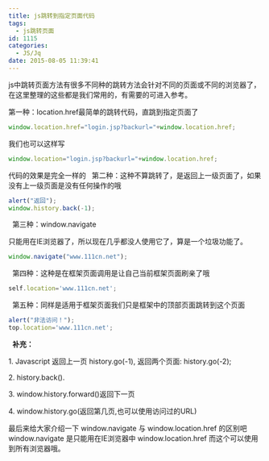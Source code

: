 ```yaml
---
title: js跳转到指定页面代码
tags:
  - js跳转页面
id: 1115
categories:
  - JS/Jq
date: 2015-08-05 11:39:41
---
```


js中跳转页面方法有很多不同种的跳转方法会针对不同的页面或不同的浏览器了，在这里整理的这些都是我们常用的，有需要的可进入参考。

第一种：location.href最简单的跳转代码，直跳到指定页面了
```javascript
window.location.href="login.jsp?backurl="+window.location.href;
```
我们也可以这样写
```javascript
window.location="login.jsp?backurl="+window.location.href;
```
代码的效果是完全一样的
&nbsp;
第二种：这种不算跳转了，是返回上一级页面了，如果没有上一级页面是没有任何操作的哦
```javascript
alert("返回");
window.history.back(-1);
```
&nbsp;
第三种：window.navigate

只能用在IE浏览器了，所以现在几乎都没人使用它了，算是一个垃圾功能了。
```javascript
window.navigate("www.111cn.net");
```
&nbsp;
第四种：这种是在框架页面调用是让自己当前框架页面刷亲了哦
```javascript
self.location='www.111cn.net';
```
&nbsp;
第五种：同样是适用于框架页面我们只是框架中的顶部页面跳转到这个页面
```javascript
alert("非法访问！");
top.location='www.111cn.net';
```
&nbsp;
**补充：**

1\. Javascript 返回上一页 history.go(-1), 返回两个页面: history.go(-2);

2\. history.back().

3\. window.history.forward()返回下一页

4\. window.history.go(返回第几页,也可以使用访问过的URL)

最后来给大家介绍一下 window.navigate 与 window.location.href 的区别吧
window.navigate 是只能用在IE浏览器中
window.location.href 而这个可以使用到所有浏览器哦。
&nbsp;
